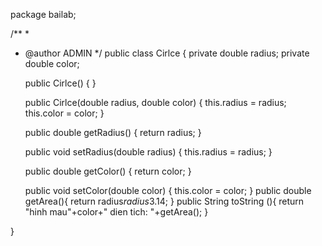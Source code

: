 package bailab;

/**
 *
 * @author ADMIN
 */
public class Cirlce {
    private double radius;
    private double color;

    public Cirlce() {
    }
    

    public Cirlce(double radius, double color) {
        this.radius = radius;
        this.color = color;
    }

    public double getRadius() {
        return radius;
    }

    public void setRadius(double radius) {
        this.radius = radius;
    }

    public double getColor() {
        return color;
    }

    public void setColor(double color) {
        this.color = color;
    }
    public double getArea(){
        return radius*radius*3.14;
    }
    public String toString (){
        return "hinh mau"+color+" dien tich: "+getArea();
    }
    
}   
